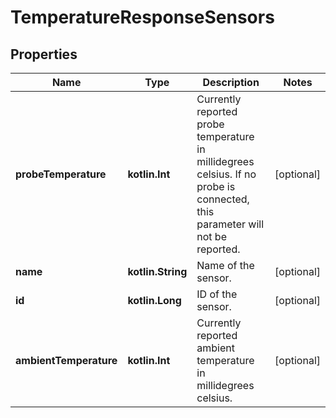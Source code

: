 
# TemperatureResponseSensors

## Properties
Name | Type | Description | Notes
------------ | ------------- | ------------- | -------------
**probeTemperature** | **kotlin.Int** | Currently reported probe temperature in millidegrees celsius. If no probe is connected, this parameter will not be reported. |  [optional]
**name** | **kotlin.String** | Name of the sensor. |  [optional]
**id** | **kotlin.Long** | ID of the sensor. |  [optional]
**ambientTemperature** | **kotlin.Int** | Currently reported ambient temperature in millidegrees celsius. |  [optional]



